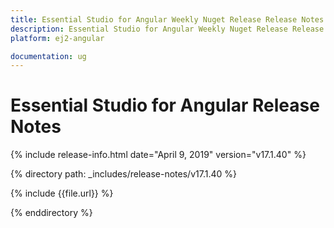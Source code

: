 ```yaml
---
title: Essential Studio for Angular Weekly Nuget Release Release Notes  
description: Essential Studio for Angular Weekly Nuget Release Release Notes  
platform: ej2-angular

documentation: ug
---
```


# Essential Studio for  Angular  Release Notes  

{% include release-info.html date="April 9, 2019"   version="v17.1.40"  %} 

{% directory path: _includes/release-notes/v17.1.40 %}

{% include {{file.url}} %}

{% enddirectory %}
